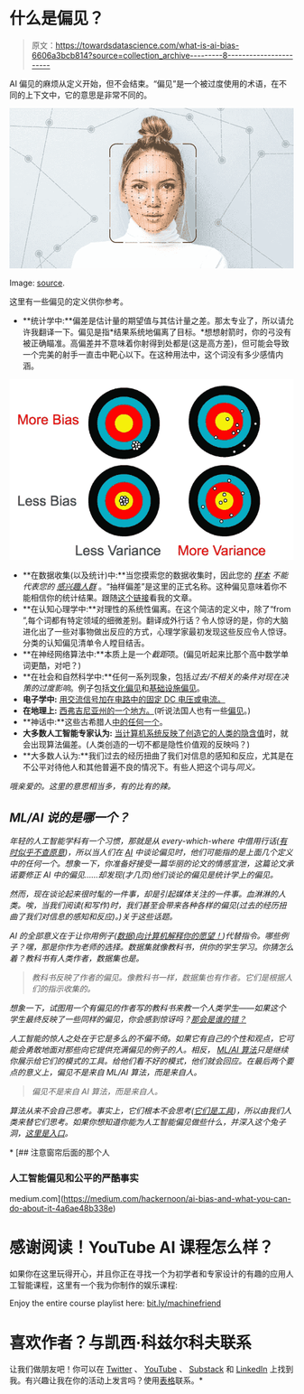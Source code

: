 # 什么是偏见？

> 原文：<https://towardsdatascience.com/what-is-ai-bias-6606a3bcb814?source=collection_archive---------8----------------------->

AI 偏见的麻烦从定义开始，但不会结束。“偏见”是一个被过度使用的术语，在不同的上下文中，它的意思是非常不同的。

![](img/14733429c71268d69aac070bd75e3e4c.png)

Image: [source](https://www.pcmag.com/article/361661/artificial-intelligence-has-a-bias-problem-and-its-our-fau).

这里有一些偏见的定义供你参考。

*   **统计学中:**偏差是估计量的期望值与其估计量之差。那太专业了，所以请允许我翻译一下。偏见是指*结果系统地偏离了目标。*想想射箭时，你的弓没有被正确瞄准。高偏差并不意味着你射得到处都是(这是高方差)，但可能会导致一个完美的射手一直击中靶心以下。在这种用法中，这个词没有多少感情内涵。

![](img/79d7ab7d739dd71c7ff87ef1797e3afd.png)

*   **在数据收集(以及统计)中:**当您摸索您的数据收集时，因此您的 [*样本*](http://bit.ly/quaesita_statistics) *不能代表您的* [*感兴趣人群*](http://bit.ly/quaesita_popwrong) 。“抽样偏差”是这里的正式名称。这种偏见意味着你不能相信你的统计结果。跟随[这个链接](http://bit.ly/quaesita_bias)看我的文章。
*   **在认知心理学中:**对理性的系统性偏离。在这个简洁的定义中，除了“from ”,每个词都有特定领域的细微差别。翻译成外行话？令人惊讶的是，你的大脑进化出了一些对事物做出反应的方式，心理学家最初发现这些反应令人惊讶。分类的认知偏见清单令人瞠目结舌。
*   **在神经网络算法中:**本质上是一个*截距*项。(偏见听起来比那个高中数学单词更酷，对吧？)
*   **在社会和自然科学中:**任何一系列现象，包括*过去/不相关的条件对现在决策的过度影响*。例子包括[文化偏见](http://bit.ly/cultural_bias)和[基础设施偏见](http://bit.ly/infrastructure_bias)。
*   **电子学中:** [用交流信号加在电路中的固定 DC 电压或电流。](http://bit.ly/biasing_electronics)
*   **在地理上:** [西弗吉尼亚州的一个地方。](http://bit.ly/bias_virginia)(听说法国人也有一些[偏见](http://bit.ly/bias_france)。)
*   **神话中:**这些古希腊人[中的任何一个](http://bit.ly/bias_mythology)。
*   **大多数人工智能专家认为:** [当计算机系统反映了创造它的人类的隐含](http://bit.ly/algorithmic_bias)[值](http://bit.ly/values_ethics)时，就会出现算法偏差。(人类创造的一切不都是隐性价值观的反映吗？)
*   **大多数人认为:**我们过去的经历扭曲了我们对信息的感知和反应，尤其是在不公平对待他人和其他普遍不良的情况下。有些人把这个词与[](http://bit.ly/prejudice_defn)*同义。*

*哦亲爱的。这里的意思相当多，有的比有的辣。*

## *ML/AI 说的是哪一个？*

*年轻的人工智能学科有一个习惯，那就是从 every-which-where 中借用行话([有时似乎不查原意](http://bit.ly/wiki_regression))，所以当人们在 [AI](http://bit.ly/quaesita_ai) 中谈论偏见时，他们可能指的是上面几个定义中的任何一个。想象一下，你准备好接受一篇华丽的论文的情感宣泄，这篇论文承诺要修正 AI 中的偏见……却发现(才几页)他们谈论的偏见是统计学上的偏见。*

*然而，现在谈论起来很时髦的一件事，却是引起媒体关注的一件事。血淋淋的人类。唉，当我们阅读(和写作)时，我们甚至会带来各种各样的偏见(*过去的经历扭曲了我们对信息的感知和反应*)。)关于这些话题。*

*AI 的全部意义在于让你用例子([数据)向计算机解释你的愿望！](http://bit.ly/quaesita_hist))代替指令。哪些例子？嘿，那是你作为老师的选择。数据集就像教科书，供你的学生学习。你猜怎么着？教科书有人类作者，数据集也是。*

> *教科书反映了作者的偏见。像教科书一样，数据集也有作者。它们是根据人们的指示收集的。*

*想象一下，试图用一个有偏见的作者写的教科书来教一个人类学生——如果这个学生最终反映了一些同样的偏见，你会感到惊讶吗？[那会是谁的错？](http://bit.ly/quaesita_donttrust)*

*人工智能的惊人之处在于它是多么的不偏不倚。如果它有自己的个性和观点，它可能会勇敢地面对那些向它提供充满偏见的例子的人。相反， [ML/AI 算法](http://bit.ly/quaesita_emperor)只是继续你展示给它们的模式的工具。给他们看不好的模式，他们就会回应。在最后两个要点的意义上，偏见不是来自 ML/AI 算法，而是来自人。*

> *偏见不是来自 AI 算法，而是来自人。*

*算法从来不会自己思考。事实上，它们根本不会思考([它们是工具](http://bit.ly/quaesita_emperor))，所以由我们人类来替它们思考。如果你想知道你能为人工智能偏见做些什么，并深入这个兔子洞，[这里是入口](https://medium.com/hackernoon/ai-bias-and-what-you-can-do-about-it-4a6ae48b338e)。*

*[](https://medium.com/hackernoon/ai-bias-and-what-you-can-do-about-it-4a6ae48b338e) [## 注意窗帘后面的那个人

### 人工智能偏见和公平的严酷事实

medium.com](https://medium.com/hackernoon/ai-bias-and-what-you-can-do-about-it-4a6ae48b338e) 

# 感谢阅读！YouTube AI 课程怎么样？

如果你在这里玩得开心，并且你正在寻找一个为初学者和专家设计的有趣的应用人工智能课程，这里有一个我为你制作的娱乐课程:

Enjoy the entire course playlist here: [bit.ly/machinefriend](http://bit.ly/machinefriend)

# 喜欢作者？与凯西·科兹尔科夫联系

让我们做朋友吧！你可以在 [Twitter](https://twitter.com/quaesita) 、 [YouTube](https://www.youtube.com/channel/UCbOX--VOebPe-MMRkatFRxw) 、 [Substack](http://decision.substack.com) 和 [LinkedIn](https://www.linkedin.com/in/kozyrkov/) 上找到我。有兴趣让我在你的活动上发言吗？使用[表格](http://bit.ly/makecassietalk)联系。*